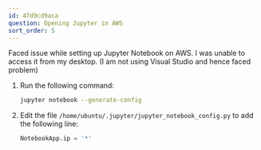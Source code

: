 ```yaml
---
id: 47d9cd9aca
question: Opening Jupyter in AWS
sort_order: 5
---
```


Faced issue while setting up Jupyter Notebook on AWS. I was unable to access it from my desktop. (I am not using Visual Studio and hence faced problem)

1. Run the following command:
   
   ```bash
   jupyter notebook --generate-config
   ```

2. Edit the file `/home/ubuntu/.jupyter/jupyter_notebook_config.py` to add the following line:

   ```python
   NotebookApp.ip = '*'
   ```